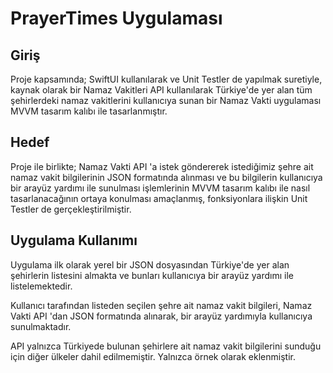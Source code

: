 
# PrayerTimes Uygulaması

## Giriş
Proje kapsamında; SwiftUI kullanılarak ve Unit Testler de yapılmak suretiyle, kaynak olarak bir Namaz Vakitleri API kullanılarak Türkiye'de yer alan tüm şehirlerdeki namaz vakitlerini kullanıcıya sunan bir Namaz Vakti uygulaması MVVM tasarım kalıbı ile tasarlanmıştır. 

## Hedef
Proje ile birlikte; Namaz Vakti API 'a istek göndererek istediğimiz şehre ait namaz vakit bilgilerinin JSON formatında alınması ve bu bilgilerin kullanıcıya bir arayüz yardımı ile sunulması işlemlerinin MVVM tasarım kalıbı ile nasıl tasarlanacağının ortaya konulması amaçlanmış, fonksiyonlara ilişkin Unit Testler de gerçekleştirilmiştir.

## Uygulama Kullanımı
Uygulama ilk olarak yerel bir JSON dosyasından Türkiye'de yer alan şehirlerin listesini almakta ve bunları kullanıcıya bir arayüz yardımı ile listelemektedir.

Kullanıcı tarafından listeden seçilen şehre ait namaz vakit bilgileri, Namaz Vakti API 'dan JSON formatında alınarak, bir arayüz yardımıyla kullanıcıya sunulmaktadır.

API yalnızca Türkiyede bulunan şehirlere ait namaz vakit bilgilerini sunduğu için diğer ülkeler dahil edilmemiştir. Yalnızca örnek olarak eklenmiştir.

